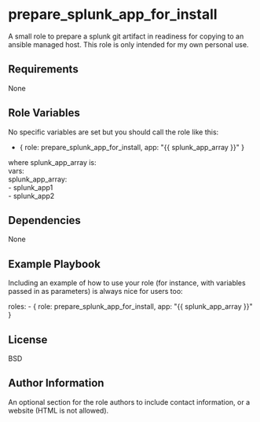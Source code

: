 prepare_splunk_app_for_install
=========

A small role to prepare a splunk git artifact in readiness for copying to an ansible managed host. This role is only intended for my own personal use.  

Requirements
------------

None

Role Variables
--------------

No specific variables are set but you should call the role like this:  
  
- { role: prepare_splunk_app_for_install, app: "{{ splunk_app_array }}" }  

where splunk_app_array is:  
    vars:  
    splunk_app_array:  
      - splunk_app1  
      - splunk_app2

Dependencies
------------

None

Example Playbook
----------------

Including an example of how to use your role (for instance, with variables passed in as parameters) is always nice for users too:

  roles:
    - { role: prepare_splunk_app_for_install, app: "{{ splunk_app_array }}" }


License
-------

BSD

Author Information
------------------

An optional section for the role authors to include contact information, or a website (HTML is not allowed).
